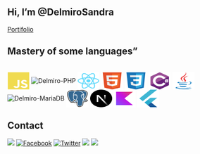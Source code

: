 ## Hi, I’m @DelmiroSandra
[Portifolio](https://delmirosandra.netlify.app/)



## Mastery of some languages”
<div style="display: inline_block"><br>
  <img align="center" alt="Delmiro-Js" height="40" width="50" src="https://raw.githubusercontent.com/devicons/devicon/master/icons/javascript/javascript-plain.svg">
  <img align="center" alt="Delmiro-PHP" height="40" width="70" src="https://th.bing.com/th/id/R.a64aa98408a0d6df8f0accb876456b7c?rik=LKOP4%2bNl%2bijnUg&pid=ImgRaw&r=0">
  <img align="center" alt="Delmiro-React" height="40" width="50" src="https://raw.githubusercontent.com/devicons/devicon/master/icons/react/react-original.svg">
  <img align="center" alt="Delmiro-HTML" height="40" width="50" src="https://raw.githubusercontent.com/devicons/devicon/master/icons/html5/html5-original.svg">
  <img align="center" alt="Delmiro-CSS" height="40" width="50" src="https://raw.githubusercontent.com/devicons/devicon/master/icons/css3/css3-original.svg">
  <img align="center" alt="Delmiro-Csharp" height="40" width="50" src="https://raw.githubusercontent.com/devicons/devicon/master/icons/csharp/csharp-original.svg">
  <img align="center" alt="Delmiro-java" height="40" width="50" src="https://raw.githubusercontent.com/devicons/devicon/master/icons/java/java-original.svg">
  <img align="center" alt="Delmiro-MariaDB" height="40" width="40" src="https://th.bing.com/th/id/OIP.F4BWiqQjKey5G1wCUYOlewHaHZ?rs=1&pid=ImgDetMain">
  <!-- PostgreSQL -->
<img align="center" alt="Delmiro-PostgreSQL" height="40" width="50" src="https://raw.githubusercontent.com/devicons/devicon/master/icons/postgresql/postgresql-original.svg">

<!-- Next.js -->
<img align="center" alt="Delmiro-Nextjs" height="40" width="50" src="https://raw.githubusercontent.com/devicons/devicon/master/icons/nextjs/nextjs-original.svg">

<!-- Kotlin -->
<img align="center" alt="Delmiro-Kotlin" height="40" width="50" src="https://raw.githubusercontent.com/devicons/devicon/master/icons/kotlin/kotlin-original.svg">

<!-- Flutter -->
<img align="center" alt="Delmiro-Flutter" height="40" width="50" src="https://raw.githubusercontent.com/devicons/devicon/master/icons/flutter/flutter-original.svg">

</div>

## Contact
<div> 

  <a href="https://www.instagram.com/delmiro.sandra/" target="_blank"><img src="https://img.shields.io/badge/-Instagram-%23E4405F?style=for-the-badge&logo=instagram&logoColor=white" target="_blank"></a>
 	<a href="https://web.facebook.com/delmiro.sanda" target="_blank"><img src="https://img.shields.io/badge/-Facebook-%231877F2?style=for-the-badge&logo=facebook&logoColor=white" alt="Facebook"></a>
  <a href="https://twitter.com/Delmiro0Sandra" target="_blank"><img src="https://img.shields.io/badge/Twitter-1DA1F2?style=for-the-badge&logo=twitter&logoColor=white" alt="Twitter"></a>
  <a href = "delmirosandramanuelchongo@gmail.com"><img src="https://img.shields.io/badge/-Gmail-%23333?style=for-the-badge&logo=gmail&logoColor=white" target="_blank"></a>
  <a href="https://www.linkedin.com/in/delmiro-sandra-90b08b267/" target="_blank"><img src="https://img.shields.io/badge/-LinkedIn-%230077B5?style=for-the-badge&logo=linkedin&logoColor=white" target="_blank"></a> 
  
</div>
